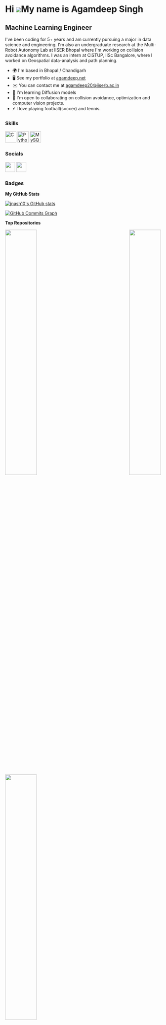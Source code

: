 Hi ![](https://user-images.githubusercontent.com/18350557/176309783-0785949b-9127-417c-8b55-ab5a4333674e.gif)My name is Agamdeep Singh
======================================================================================================================================

Machine Learning Engineer
-------------------------

I've been coding for 5+ years and am currently pursuing a major in data science and engineering. I'm also an undergraduate research at the Multi-Robot Autonomy Lab at IISER Bhopal where I'm working on collision avoidance algorithms. I was an intern at CiSTUP, IISc Bangalore, where I worked on Geospatial data-analysis and path planning.

* 🌍  I'm based in Bhopal / Chandigarh
* 🖥️  See my portfolio at [agamdeep.net](http://agamdeeo.net)
* ✉️  You can contact me at [agamdeep20@iiserb.ac.in](mailto:agamdeep20@iiserb.ac.in)
* 🧠  I'm learning Diffusion models
* 🤝  I'm open to collaborating on collision avoidance, optimization and computer vision projects.
* ⚡  I love playing football(soccer) and tennis.

### Skills

<p align="left">
<a href="https://docs.microsoft.com/en-us/cpp/?view=msvc-170" target="_blank" rel="noreferrer"><img src="https://raw.githubusercontent.com/danielcranney/readme-generator/main/public/icons/skills/c-colored.svg" width="36" height="36" alt="C" /></a>
<a href="https://www.python.org/" target="_blank" rel="noreferrer"><img src="https://raw.githubusercontent.com/danielcranney/readme-generator/main/public/icons/skills/python-colored.svg" width="36" height="36" alt="Python" /></a>
<a href="https://www.mysql.com/" target="_blank" rel="noreferrer"><img src="https://raw.githubusercontent.com/danielcranney/readme-generator/main/public/icons/skills/mysql-colored.svg" width="36" height="36" alt="MySQL" /></a>
</p>

### Socials

<p align="left"> <a href="https://www.github.com/jnash10" target="_blank" rel="noreferrer"><img src="https://raw.githubusercontent.com/danielcranney/readme-generator/main/public/icons/socials/github.svg" width="32" height="32" /></a> <a href="https://www.linkedin.com/in/agamdeep-iiser/" target="_blank" rel="noreferrer"><img src="https://raw.githubusercontent.com/danielcranney/readme-generator/main/public/icons/socials/linkedin.svg" width="32" height="32" /></a></p>

### Badges

<b>My GitHub Stats</b>

<a href="http://www.github.com/jnash10"><img src="https://github-readme-stats.vercel.app/api?username=jnash10&show_icons=true&hide=&count_private=true&title_color=0891b2&text_color=ffffff&icon_color=0891b2&bg_color=1c1917&hide_border=true&show_icons=true" alt="jnash10's GitHub stats" /></a>

<a href="http://www.github.com/jnash10"><img src="https://github-readme-activity-graph.cyclic.app/graph?username=jnash10&bg_color=1c1917&color=ffffff&line=0891b2&point=ffffff&area_color=1c1917&area=true&hide_border=true&custom_title=GitHub%20Commits%20Graph" alt="GitHub Commits Graph" /></a>

<b>Top Repositories</b>

<div width="100%" align="center"><a href="https://github.com/jnash10/sage" align="left"><img align="left" width="45%" src="https://github-readme-stats.vercel.app/api/pin/?username=jnash10&repo=sage&title_color=0891b2&text_color=ffffff&icon_color=0891b2&bg_color=1c1917&hide_border=true&locale=en" /></a><a href="https://github.com/jnash10/Emotional-manipulation-Index" align="right"><img align="right" width="45%" src="https://github-readme-stats.vercel.app/api/pin/?username=jnash10&repo=Emotional-manipulation-Index&title_color=0891b2&text_color=ffffff&icon_color=0891b2&bg_color=1c1917&hide_border=true&locale=en" /></a></div><br /><br /><br /><br /><br /><br /><br />

<br /><br /><br /><br /><br />

<div width="100%" align="center"><a href="https://github.com/jnash10/AI-and-mental-health-a-multi-agent-simulation" align="left"><img align="left" width="45%" src="https://github-readme-stats.vercel.app/api/pin/?username=jnash10&repo=AI-and-mental-health-a-multi-agent-simulation&title_color=0891b2&text_color=ffffff&icon_color=0891b2&bg_color=1c1917&hide_border=true&locale=en" /></a></div>
